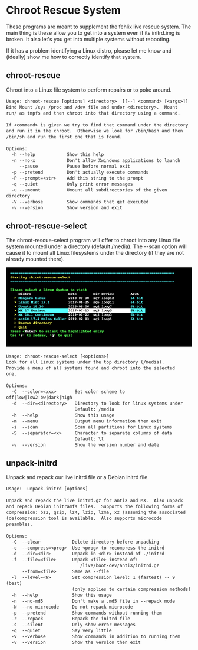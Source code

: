 # Chroot Rescue System

These programs are meant to supplement the fehlix live rescue
system.  The main thing is these allow you to get into a system
even if its initrd.img is broken.  It also let's you get into
multiple systems without rebooting.

If it has a problem identifying a Linux distro, please let me
know and (ideally) show me how to correctly identify that system.


## chroot-rescue

Chroot into a Linux file system to perform repairs or to poke
around.

```
Usage: chroot-rescue [options] <directory>  [[--] <command> [<args>]]
Bind Mount /sys /proc and /dev file and under <directory>.  Mount
run/ as tmpfs and then chroot into that directory using a command.

If <command> is given we try to find that command under the directory
and run it in the chroot.  Otherwise we look for /bin/bash and then
/bin/sh and run the first one that is found.

Options:
  -h --help            Show this help
  -n --no-x            Don't allow Xwindows applications to launch
     --pause           Pause before normal exit
  -p --pretend         Don't actually execute commands
  -P --prompt=<str>    Add this string to the prompt
  -q --quiet           Only print error messages
  -u --umount          Umount all subdirectories of the given directory
  -V --verbose         Show commands that get executed
  -v --version         Show version and exit

```

## chroot-rescue-select

The chroot-rescue-select program will offer to chroot into any
Linux file system mounted under a directory (default /media).
The --scan option will cause it to mount all Linux filesystems
under the directory (if they are not already mounted there).

![chroot-recue-select screenshot](/images/chroot-rescue-select-02.png)

```
Usage: chroot-rescue-select [<options>]
Look for all Linux systems under the top directory (/media).
Provide a menu of all systems found and chroot into the selected
one.

Options:
  -C  --color=<xxx>       Set color scheme to off|low|low2|bw|dark|high
  -d  --dir=<directory>   Directory to look for linux systems under
                          Default: /media
  -h  --help              Show this usage
  -m  --menu              Output menu information then exit
  -s  --scan              Scan all partitions for Linux systems
  -S  --separator=<x>     Character to separate columns of data
                          Default: \t
  -v  --version           Show the version number and date
```

## unpack-initrd

Unpack and repack our live initrd file or a Debian initrd file.

```
Usage:  unpack-initrd [options]

Unpack and repack the live initrd.gz for antiX and MX.  Also unpack
and repack Debian initramfs files.  Supports the following forms of
compression: bz2, gzip, lz4, lzip, lzma, xz (assuming the associated
(de)compression tool is available.  Also supports microcode
preambles.

Options:
  -C  --clear            Delete directory before unpacking
  -c  --compress=<prog>  Use <prog> to recompress the initrd
  -d  --dir=<dir>        Unpack in <dir> instead of ./initrd
  -f  --file=<file>      Unpack <file> instead of:
                            /live/boot-dev/antiX/initrd.gz
      --from=<file>      Same as --file
  -l  --level=<N>        Set compression level: 1 (fastest) -- 9 (best)
                         (only applies to certain compression methods)
  -h  --help             Show this usage
  -n  --no-md5           Don't make a .md5 file in --repack mode
  -N  --no-microcode     Do not repack microcode
  -p  --pretend          Show commands without running them
  -r  --repack           Repack the initrd file
  -s  --silent           Only show error messages
  -q  --quiet            Say very little
  -V  --verbose          Show commands in addition to running them
  -v  --version          Show the version then exit
```

